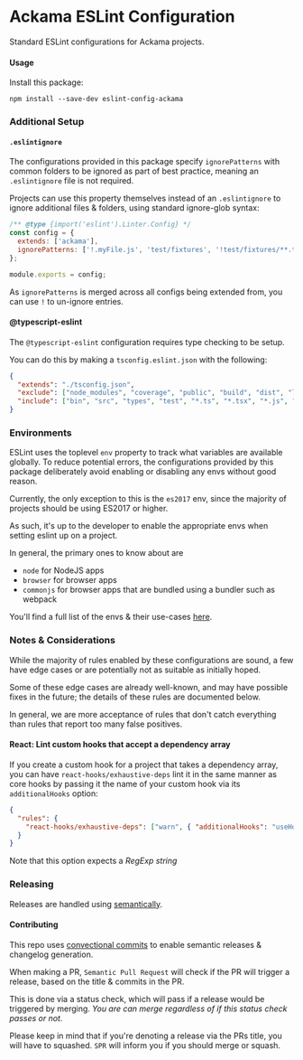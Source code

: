 # Ackama ESLint Configuration

Standard ESLint configurations for Ackama projects.

#### Usage

Install this package:

    npm install --save-dev eslint-config-ackama

### Additional Setup

#### `.eslintignore`

The configurations provided in this package specify `ignorePatterns` with common
folders to be ignored as part of best practice, meaning an `.eslintignore` file
is not required.

Projects can use this property themselves instead of an `.eslintignore` to
ignore additional files & folders, using standard ignore-glob syntax:

```js
/** @type {import('eslint').Linter.Config} */
const config = {
  extends: ['ackama'],
  ignorePatterns: ['!.myFile.js', 'test/fixtures', '!test/fixtures/**.ts']
};

module.exports = config;
```

As `ignorePatterns` is merged across all configs being extended from, you can
use `!` to un-ignore entries.

#### @typescript-eslint

The `@typescript-eslint` configuration requires type checking to be setup.

You can do this by making a `tsconfig.eslint.json` with the following:

```json
{
  "extends": "./tsconfig.json",
  "exclude": ["node_modules", "coverage", "public", "build", "dist", "lib"],
  "include": ["bin", "src", "types", "test", "*.ts", "*.tsx", "*.js", "*.jsx"]
}
```

### Environments

ESLint uses the toplevel `env` property to track what variables are available
globally. To reduce potential errors, the configurations provided by this
package deliberately avoid enabling or disabling any envs without good reason.

Currently, the only exception to this is the `es2017` env, since the majority of
projects should be using ES2017 or higher.

As such, it's up to the developer to enable the appropriate envs when setting
eslint up on a project.

In general, the primary ones to know about are

- `node` for NodeJS apps
- `browser` for browser apps
- `commonjs` for browser apps that are bundled using a bundler such as webpack

You'll find a full list of the envs & their use-cases
[here](https://eslint.org/docs/user-guide/configuring#specifying-environments).

### Notes & Considerations

While the majority of rules enabled by these configurations are sound, a few
have edge cases or are potentially not as suitable as initially hoped.

Some of these edge cases are already well-known, and may have possible fixes in
the future; the details of these rules are documented below.

In general, we are more acceptance of rules that don't catch everything than
rules that report too many false positives.

#### React: Lint custom hooks that accept a dependency array

If you create a custom hook for a project that takes a dependency array, you can
have `react-hooks/exhaustive-deps` lint it in the same manner as core hooks by
passing it the name of your custom hook via its `additionalHooks` option:

```json
{
  "rules": {
    "react-hooks/exhaustive-deps": ["warn", { "additionalHooks": "useHook" }]
  }
}
```

Note that this option expects a _RegExp string_

### Releasing

Releases are handled using
[semantically](https://github.com/semantic-release/semantic-release).

#### Contributing

This repo uses
[convectional commits](https://www.conventionalcommits.org/en/v1.0.0/) to enable
semantic releases & changelog generation.

When making a PR, `Semantic Pull Request` will check if the PR will trigger a
release, based on the title & commits in the PR.

This is done via a status check, which will pass if a release would be triggered
by merging. _You are can merge regardless of if this status check passes or
not._

Please keep in mind that if you're denoting a release via the PRs title, you
will have to squashed. `SPR` will inform you if you should merge or squash.
